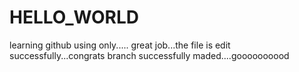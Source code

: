 # HELLO_WORLD
learning github using only.....
great job...the file is edit successfully...congrats
branch successfully maded....goooooooood

